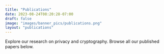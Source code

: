 ```yaml
---
title: "Publications"
date: 2023-08-24T08:20:28-07:00
draft: false
image: "images/banner_pics/publications.png"
layout: "publications"
---
```

Explore our research on privacy and cryptography. Browse all our published papers below.